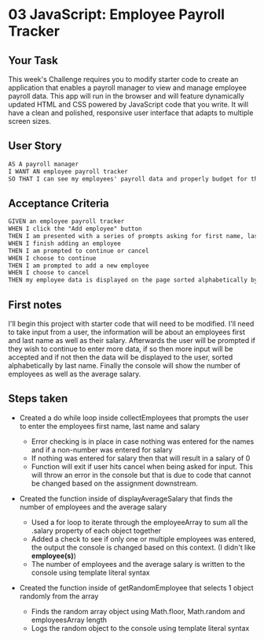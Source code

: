 # 03 JavaScript: Employee Payroll Tracker

## Your Task

This week's Challenge requires you to modify starter code to create an application that enables a payroll manager to view and manage employee payroll data. This app will run in the browser and will feature dynamically updated HTML and CSS powered by JavaScript code that you write. It will have a clean and polished, responsive user interface that adapts to multiple screen sizes.

## User Story

```md
AS A payroll manager
I WANT AN employee payroll tracker
SO THAT I can see my employees' payroll data and properly budget for the company
```

## Acceptance Criteria

```md
GIVEN an employee payroll tracker
WHEN I click the "Add employee" button
THEN I am presented with a series of prompts asking for first name, last name, and salary
WHEN I finish adding an employee
THEN I am prompted to continue or cancel
WHEN I choose to continue
THEN I am prompted to add a new employee
WHEN I choose to cancel
THEN my employee data is displayed on the page sorted alphabetically by last name, and the console shows computed and aggregated data
```

## First notes

I'll begin this project with starter code that will need to be modified. I'll need to take input from a user, the information will be about an employees first and last name as well as their salary. Afterwards the user will be prompted if they wish to continue to enter more data, if so then more input will be accepted and if not then the data will be displayed to the user, sorted alphabetically by last name. Finally the console will show the number of employees as well as the average salary.

## Steps taken

- Created a do while loop inside collectEmployees that prompts the user to enter the employees first name, last name and salary
    - Error checking is in place in case nothing was entered for the names and if a non-number was entered for salary
    - If nothing was entered for salary then that will result in a salary of 0
    - Function will exit if user hits cancel when being asked for input. This will throw an error in the console but that is due to code that cannot be changed based on the assignment downstream.

- Created the function inside of displayAverageSalary that finds the number of employees and the average salary
    - Used a for loop to iterate through the employeeArray to sum all the .salary property of each object together
    - Added a check to see if only one or multiple employees was entered, the output the console is changed based on this context. (I didn't like **employee(s)**)
    - The number of employees and the average salary is written to the console using template literal syntax

- Created the function inside of getRandomEmployee that selects 1 object randomly from the array
    - Finds the random array object using Math.floor, Math.random and employeesArray length
    - Logs the random object to the console using template literal syntax